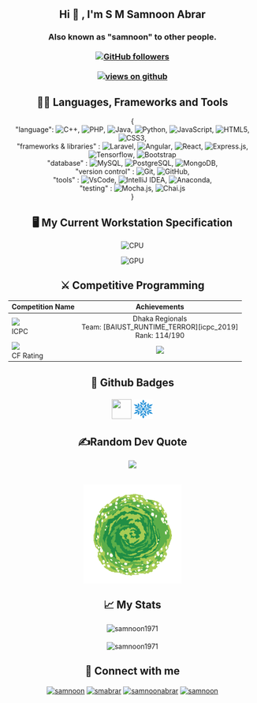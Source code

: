 
<h2 align="center"> Hi 👋 , I'm S M Samnoon Abrar <br/></h2> 
<h3 align="center">Also known as "samnoon" to other people. <br> <br>
  <a href="https://github.com/samnoon1971" target="_blank">
    <img alt="GitHub followers" src="https://img.shields.io/github/followers/samnoon1971?label=Github%20followers&style=for-the-badge">
  </a> <br> <br>
  <a href="https://github.com/samnoon1971" target="_blank">
    <img src="https://komarev.com/ghpvc/?username=samnoon1971&label=Views&color=green&style=flat-square" alt="views on github" />
  </a>
	
 

  </h3> 
  
<h2 align="center">
👨‍💻 Languages, Frameworks and Tools
	</h2>

<div align="center">
	
{ 
	<br/>
    "language":  ![C++](https://img.shields.io/badge/-C/C++-00599c?style=flat&logo=c%2B%2B), ![PHP](https://img.shields.io/badge/PHP-777BB4?style=flat&logo=php&logoColor=white), ![Java](https://img.shields.io/badge/-Java-007396?style=flat&logo=java), ![Python](https://img.shields.io/badge/-Python-3776ab?style=flat&logo=python&logoColor=white), ![JavaScript](https://img.shields.io/badge/-JavaScript-f7df1e?style=flat&logo=javascript&logoColor=black), ![HTML5](https://img.shields.io/badge/-HTML5-ffffff?style=flat&logo=html5), ![CSS3](https://img.shields.io/badge/-CSS-1572b6?style=flat&logo=css3), <br/>
    "frameworks & libraries" : ![Laravel](https://img.shields.io/badge/Laravel-FF2D20?style=flat&logo=laravel&logoColor=white), ![Angular](https://img.shields.io/badge/Angular-DD0031?style=flat&logo=angular&logoColor=white), ![React](https://img.shields.io/badge/React-20232A?style=flat&logo=react&logoColor=61DAFB), ![Express.js](https://img.shields.io/badge/Express.js-404D59?style=flat&logo=express),
	![Tensorflow](https://img.shields.io/badge/TensorFlow-FF6F00?style=flat&logo=tensorflow&logoColor=white), ![Bootstrap](https://img.shields.io/badge/Bootstrap-563D7C?style=flat&logo=bootstrap&logoColor=white)<br/>
    "database" : ![MySQL](https://img.shields.io/badge/-MySQL-0770a8?style=flat&logo=MySQL), ![PostgreSQL](https://img.shields.io/badge/-PostgreSQL-336791?style=flat&logo=postgresql), ![MongoDB](https://img.shields.io/badge/MongoDB-4EA94B?style=flat&logo=mongodb&logoColor=white), <br/> 
	"version control" : ![Git](https://img.shields.io/badge/-Git-ffffff?style=flat&logo=Git), ![GitHub](https://img.shields.io/badge/-Github-000000?style=flat&logo=Github), <br/>
	 "tools" : ![VsCode](https://img.shields.io/badge/-VSCode-007acc?style=flat&logo=visual-studio-code), ![IntelliJ IDEA](https://img.shields.io/badge/-IntelliJ-000000?style=flat&logo=IntelliJ-IDEA), ![Anaconda](https://img.shields.io/badge/-Anaconda-95ed72?style=flat&logo=Anaconda), <br/>
	"testing" : ![Mocha.js](https://img.shields.io/badge/-Mocha.js-323330?style=flat&logo=mocha&logoColor=Brown),
	![Chai.js](https://img.shields.io/badge/-Chai.js-323330?style=flat&logo=chai&logoColor=red)
	<br/>
} 

</div>


<h2 align="center">
🖥️ My Current Workstation Specification </h2>

<div align="center">
	

![CPU](https://img.shields.io/badge/AMD-Ryzen_5_3500X-ED1C24?style=for-the-badge&logo=amd&logoColor=white)
<br> 
	
![GPU](https://img.shields.io/badge/NVIDIA-GeForce_GTX_1050_TI-76B900?style=for-the-badge&logo=nvidia&logoColor=white) 


</div>
<h2 align="center">
⚔️ Competitive Programming
</h2>
<div align="center">

| Competition Name| Achievements |
| :----- | :----: |
| <img width="120px" src="https://www.hmc.edu/about-hmc/wp-content/uploads/sites/2/2019/01/icpc19.png" /> <br /> ICPC | Dhaka Regionals <br /> Team: [BAIUST_RUNTIME_TERROR][icpc_2019] <br /> Rank: 114/190 |
 <img width="120px" src="https://codeforces.org/s/10391/images/codeforces-logo-with-telegram.png" /> <br />CF Rating |<img width="100%" src="https://pruvi007-apis.herokuapp.com/CF/samnoon" />




</div>
<h2 align="center">

🏅 Github Badges
</h2>

<div align="center">

<img align="center" a href='https://archiveprogram.github.com/'><img src='https://github.com/acervenky/acervenky/blob/master/assets/devbadge.gif' width='40' height='40'></a>
  <img align="center" a href='https://archiveprogram.github.com/'><img src='https://raw.githubusercontent.com/acervenky/animated-github-badges/master/assets/acbadge.gif' width='40' height='40'></a>
</div>


<h2 align="center">
✍️Random Dev Quote
</h2>
<div align="center">

![](https://quotes-github-readme.vercel.app/api?type=horizontal&theme=gruvbox)

</div>
<h2 align="center">
  <img align='center' src="https://github.com/Elyabe/Elyabe/blob/master/images/portal-3.gif" width='200'>
</h2>
<h2 align="center">
📈 My Stats </h2>

<div align="center">
<img align="center" src="https://github-readme-stats.vercel.app/api?username=samnoon1971&show_icons=true&locale=en" alt="samnoon1971" />
<br> <br>
<img align="center" src="https://github-profile-trophy.vercel.app/?username=samnoon1971&theme=vue" alt="samnoon1971" />


</div>

<h2 align="center">
🤝 Connect with me </h2>

<div align="center">

<p align="center" style="background-color: #f2f2f2;">

<a href="https://linkedin.com/in/samnoon" target="blank"><img align="center" src="https://cdn.jsdelivr.net/npm/simple-icons@3.0.1/icons/linkedin.svg" alt="samnoon" height="30" width="40" /></a>
<a href="https://www.codechef.com/users/smabrar" target="blank"><img align="center" src="https://cdn.jsdelivr.net/npm/simple-icons@3.1.0/icons/codechef.svg" alt="smabrar" height="30" width="40" /></a>
<a href="https://www.hackerrank.com/samnoonabrar" target="blank"><img align="center" src="https://cdn.jsdelivr.net/npm/simple-icons@3.0.1/icons/hackerrank.svg" alt="samnoonabrar" height="30" width="40" /></a>
<a href="https://codeforces.com/profile/samnoon" target="blank"><img align="center" src="https://cdn.jsdelivr.net/npm/simple-icons@3.0.1/icons/codeforces.svg" alt="samnoon" height="30" width="40" /></a>
</p>

</div>
